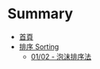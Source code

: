 # Summary

* [首頁](README.md)
* [排序 Sorting](sorting/README.md)
  * [01/02 - 泡沫排序法](sorting/bubble-sort.md)

